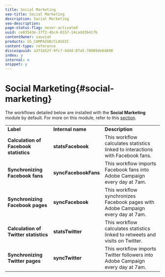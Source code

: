 ```yaml
---
title: Social Marketing
seo-title: Social Marketing
description: Social Marketing
seo-description: 
page-status-flag: never-activated
uuid: ce03543e-27f2-4bc4-8157-14cadd3b417b
contentOwner: sauviat
products: SG_CAMPAIGN/CLASSIC
content-type: reference
discoiquuid: a371b52f-9fc7-4ddd-87a5-78009de64890
index: y
internal: n
snippet: y
---
```


# Social Marketing{#social-marketing}

The workflows detailed below are installed with the **Social Marketing** module by default. For more on this module, refer to this [section](../../social/using/starting-workflows.md).

<table> 
 <tbody> 
  <tr> 
   <td> <strong>Label</strong><br /> </td> 
   <td> <strong>Internal name</strong><br /> </td> 
   <td> <strong>Description</strong><br /> </td> 
  </tr> 
  <tr> 
   <td> <strong>Calculation of Facebook statistics</strong><br /> </td> 
   <td> <strong>statsFacebook</strong><br /> </td> 
   <td> This workflow calculates statistics linked to interactions with Facebook fans.<br /> </td> 
  </tr> 
  <tr> 
   <td> <strong>Synchronizing Facebook fans</strong><br /> </td> 
   <td> <strong>syncFacebookFans</strong><br /> </td> 
   <td> This workflow imports Facebook fans into Adobe Campaign every day at 7am.<br /> </td> 
  </tr> 
  <tr> 
   <td> <strong>Synchronizing Facebook pages</strong><br /> </td> 
   <td> <strong>syncFacebook</strong><br /> </td> 
   <td> This workflow synchronizes Facebook pages with Adobe Campaign every day at 7am.<br /> </td> 
  </tr> 
  <tr> 
   <td> <strong>Calculation of Twitter statistics</strong><br /> </td> 
   <td> <strong>statsTwitter</strong><br /> </td> 
   <td> This workflow calculates statistics linked to retweets and visits on Twitter.<br /> </td> 
  </tr> 
  <tr> 
   <td> <strong>Synchronizing Twitter pages</strong><br /> </td> 
   <td> <strong>syncTwitter</strong><br /> </td> 
   <td> This workflow imports Twitter followers into Adobe Campaign every day at 7am.<br /> </td> 
  </tr> 
 </tbody> 
</table>

